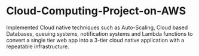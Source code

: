 # Cloud-Computing-Project-on-AWS

Implemented Cloud native techniques such as Auto-Scaling, Cloud based Databases, queuing systems, notification systems and Lambda functions to convert a single tier web app into a 3-tier cloud native application with a repeatable infrastructure.
